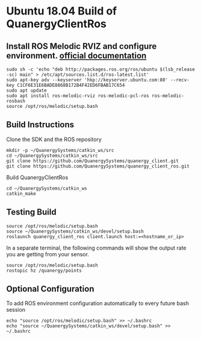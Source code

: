 # Ubuntu 18.04 Build of QuanergyClientRos

## Install ROS Melodic RVIZ and configure environment. [official documentation](http://wiki.ros.org/melodic/Installation/Ubuntu)

```
sudo sh -c 'echo "deb http://packages.ros.org/ros/ubuntu $(lsb_release -sc) main" > /etc/apt/sources.list.d/ros-latest.list'
sudo apt-key adv --keyserver 'hkp://keyserver.ubuntu.com:80' --recv-key C1CF6E31E6BADE8868B172B4F42ED6FBAB17C654
sudo apt update
sudo apt install ros-melodic-rviz ros-melodic-pcl-ros ros-melodic-rosbash
source /opt/ros/melodic/setup.bash
```
## Build Instructions
Clone the SDK and the ROS repository

```
mkdir -p ~/QuanergySystems/catkin_ws/src
cd ~/QuanergySystems/catkin_ws/src
git clone https://github.com/QuanergySystems/quanergy_client.git
git clone https://github.com/QuanergySystems/quanergy_client_ros.git
```
Build QuanergyClientRos

```
cd ~/QuanergySystems/catkin_ws
catkin_make
```
## Testing Build

```
source /opt/ros/melodic/setup.bash
source ~/QuanergySystems/catkin_ws/devel/setup.bash
roslaunch quanergy_client_ros client.launch host:=<hostname_or_ip>
```
In a separate terminal, the following commands will show the output rate you are getting from your sensor.
```
source /opt/ros/melodic/setup.bash
rostopic hz /quanergy/points
```


## Optional Configuration
To add ROS environment configuration automatically to every future bash session
```
echo "source /opt/ros/melodic/setup.bash" >> ~/.bashrc
echo "source ~/QuanergySystems/catkin_ws/devel/setup.bash" >> ~/.bashrc
```
